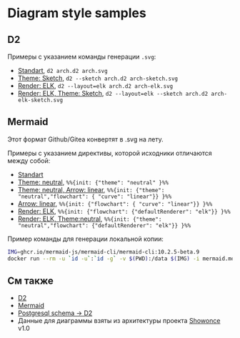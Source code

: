 # Diagram style samples

## D2

Примеры с указанием команды генерации `.svg`:

* [Standart](arch.md), `d2 arch.d2 arch.svg`
* [Theme: Sketch](arch-sketch.md), `d2 --sketch arch.d2 arch-sketch.svg`
* [Render: ELK](arch-elk.md), `d2 --layout=elk arch.d2 arch-elk.svg`
* [Render: ELK, Theme: Sketch](arch-elk-sketch.md), `d2 --layout=elk --sketch arch.d2 arch-elk-sketch.svg`

## Mermaid

Этот формат Github/Gitea конвертят в .svg на лету.

Примеры с указанием директивы, которой исходники отличаются между собой:

* [Standart](mermaid.md)
* [Theme: neutral](mermaid-neutral.md), `%%{init: {"theme": "neutral" }%%`
* [Theme: neutral, Arrow: linear](mermaid-neutral-linear.md), `%%{init: {"theme": "neutral","flowchart": { "curve": "linear"}} }%%`
* [Arrow: linear](mermaid-linear.md), `%%{init: {"flowchart": { "curve": "linear"}} }%%`
* [Render: ELK](mermaid-elk.md), `%%{init: {"flowchart": {"defaultRenderer": "elk"}} }%%`
* [Render: ELK, Theme:neutral](mermaid-elk-neutral.md), `%%{init: {"theme": "neutral","flowchart": {"defaultRenderer": "elk"}} }%%`

Пример команды для генерации локальной копии:

```sh
IMG=ghcr.io/mermaid-js/mermaid-cli/mermaid-cli:10.2.5-beta.9
docker run --rm -u `id -u`:`id -g` -v $(PWD):/data $(IMG) -i mermaid.md -o readme.md
```

## См также

* [D2](https://d2lang.com/)
* [Mermaid](https://mermaid.js.org/intro/)
* [Postgresql schema -> D2](https://github.com/LeKovr/d2-erd-from-postgres)
* Данные для диаграммы взяты из архитектуры проекта [Showonce](https://github.com/LeKovr/showonce) v1.0
